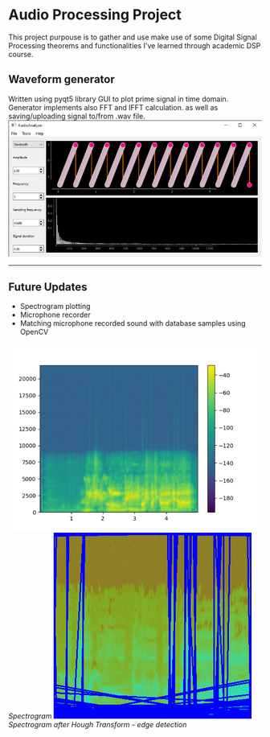 # Audio Processing Project

This project purpouse is to gather and use make use of some Digital Signal Processing theorems
and functionalities I've learned through academic DSP course.

## **Waveform generator**

Written using pyqt5 library GUI to plot prime signal in time domain. Generator implements also FFT and IFFT calculation. as well as saving/uploading signal to/from .wav file.
![Old_GUI](https://github.com/MikeZ7/Audio_Processing/blob/master/Images/qt_gui.png)

---

## **Future Updates**

* Spectrogram plotting
* Microphone recorder
* Matching microphone recorded sound with database samples using OpenCV

![Spectrogram](https://github.com/MikeZ7/Audio_Processing/blob/master/Images/spectrogram.png)
*Spectrogram*
![Hough](https://github.com/MikeZ7/Audio_Processing/blob/master/Images/hough_template.png)
*Spectrogram after Hough Transform - edge detection*
